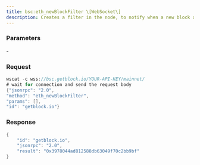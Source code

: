 ```yaml
---
title: bsc:eth_newBlockFilter \[WebSocket\]
description: Creates a filter in the node, to notify when a new block arrives. Tocheck if the state has changed, call eth_getFilterChanges.
---
```


### Parameters


\-

### Request

``` java
wscat -c wss://bsc.getblock.io/YOUR-API-KEY/mainnet/ 
# wait for connection and send the request body 
{"jsonrpc": "2.0",
"method": "eth_newBlockFilter",
"params": [],
"id": "getblock.io"}
```

###  Response

``` java
{
    "id": "getblock.io",
    "jsonrpc": "2.0",
    "result": "0x3978044ad812588db63049f70c2bb9bf"
}
```

